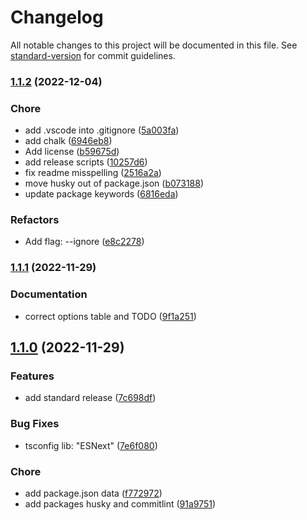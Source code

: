 # Changelog

All notable changes to this project will be documented in this file. See [standard-version](https://github.com/conventional-changelog/standard-version) for commit guidelines.

### [1.1.2](https://github.com/ezemgaray/folder-tree-generator/compare/v1.1.1...v1.1.2) (2022-12-04)


### Chore

* add .vscode into .gitignore ([5a003fa](https://github.com/ezemgaray/folder-tree-generator/commit/5a003fa153bc94630f8ab67cde702ca30b6c0520))
* add chalk ([6946eb8](https://github.com/ezemgaray/folder-tree-generator/commit/6946eb87275044275b0305956abb7018d73714bb))
* Add license ([b59675d](https://github.com/ezemgaray/folder-tree-generator/commit/b59675d9d45b44ecd0d7f6da00c693342e2c2821))
* add release scripts ([10257d6](https://github.com/ezemgaray/folder-tree-generator/commit/10257d62a3ad2d348c93bfd824e38993cf3566ba))
* fix readme misspelling ([2516a2a](https://github.com/ezemgaray/folder-tree-generator/commit/2516a2a4972b3e4733c0a3fdb65a522f306df51c))
* move husky out of package.json ([b073188](https://github.com/ezemgaray/folder-tree-generator/commit/b073188ccaf065276bbfbe36dbbf4271326b811f))
* update package keywords ([6816eda](https://github.com/ezemgaray/folder-tree-generator/commit/6816eda17669397320b3f45709b757c266f3bd26))


### Refactors

* Add flag: --ignore ([e8c2278](https://github.com/ezemgaray/folder-tree-generator/commit/e8c22783232e11fa712485522887cfe89f731d10))

### [1.1.1](https://github.com/ezemgaray/folder-tree-generator/compare/v1.1.0...v1.1.1) (2022-11-29)


### Documentation

* correct options table and TODO ([9f1a251](https://github.com/ezemgaray/folder-tree-generator/commit/9f1a25163e189c6f88ee0cc59309c77ffaa022cb))

## [1.1.0](https://github.com/ezemgaray/folder-tree-generator/compare/v1.0.13...v1.1.0) (2022-11-29)


### Features

* add standard release ([7c698df](https://github.com/ezemgaray/folder-tree-generator/commit/7c698df013d180e4c3038d96da5b5921084e5db6))


### Bug Fixes

* tsconfig lib: "ESNext" ([7e6f080](https://github.com/ezemgaray/folder-tree-generator/commit/7e6f080331f62fddbbdefcebd9dd2b8935e3cafb))


### Chore

* add package.json data ([f772972](https://github.com/ezemgaray/folder-tree-generator/commit/f77297221ecca1b052fdf0dd669e264f66364094))
* add packages husky and commitlint ([91a9751](https://github.com/ezemgaray/folder-tree-generator/commit/91a9751eec2791adbad50b3663ce18d31386bf50))

